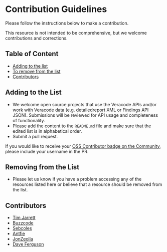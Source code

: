 # Contribution Guidelines

Please follow the instructions below to make a contribution.

This resource is not intended to be comprehensive, but we welcome contributions and corrections. 

## Table of Content

- [Adding to the list](#adding-to-the-list)
- [To remove from the list](#removing-from-the-list)
- [Contributors](#contributors)

## Adding to the List

- We welcome open source projects that use the Veracode APIs and/or work with Veracode data (e.g. detailedreport XML or Findings API JSON). Submissions will be reviewed for API usage and completeness of functionality.
- Please add the content to the `README.md` file and make sure that the edited list is in alphabetical order.
- Submit a pull request. 
 
If you would like to receive your [OSS Contributor badge on the Community](https://community.veracode.com/s/village-awards), please include your username in the PR. 

## Removing from the List

- Please let us know if you have a problem accessing any of the resources listed here or believe that a resource should be removed from the list.

## Contributors

- [Tim Jarrett](https://github.com/tjarrettveracode)
- [Buzzcode](https://github.com/buzzcode)
- [Sebcoles](https://github.com/sebcoles)
- [Antfie](https://github.com/antfie)
- [JonZeolla](https://github.com/JonZeolla)
- [Dave Ferguson](https://github.com/gmdavef)
